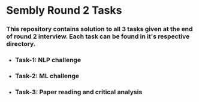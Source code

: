 # Sembly Round 2 Tasks

### This repository contains solution to all 3 tasks given at the end of round 2 interview. Each task can be found in it's respective directory.
- ### Task-1: NLP challenge
- ### Task-2: ML challenge
- ### Task-3: Paper reading and critical analysis
